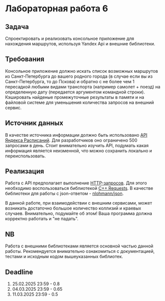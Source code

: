 # Лабораторная работа 6
## Задача

Спроектировать и реализовать консольное приложение для нахождения маршрутов, используя Yandex Api и внешние библиотеки.


## Требования

Консольное приложение должно искать список возможных маршрутов из Санкт-Петербурга до вашего родного города (в случае если вы из Санкт-Петербурга, то до Пскова) и обратно с не более чем 1 пересадкой любыми видами транспорта (например самолет + поезд) на определенную дату (передается аргументом командной строки). Кэшировать найденые промежуточные результаты в памяти и на файловой системе для уменьшения количества запросов на внешний сервис.

## Источник данных

В качестве источника информации должно быть использовано [API Яндекса Расписаний](https://yandex.ru/dev/rasp/doc/ru/). 
Для разработчиков оно ограничено 500 запросами в день. Стоит внимательно изучить API, подумать какая информация является неизменной, что можно сохранить локально и переиспользовать.

## Реализация 

Работа с API предполагает выполнение [HTTP-запросов](https://en.wikipedia.org/wiki/HTTP). Для этого необходимо воспользоваться библиотекой [С++ Requests](https://github.com/libcpr/cpr). В качестве библиотеки для работы с json-ответом - [nlohmann/json](https://github.com/nlohmann/json).


В данной работе, при взаимодействии с внешним сервисами, может возникать достаточно большое количество коллизий и краевых случаев. Внимательно, подумайте об этом! Ваша программа должна корректно работать и "не падать".


## NB

Работа с внешними библиотеками является основной частью данной работы. Рекомендуется внимательно ознакомиться с документацией, тестами и исходным кодом вышеуказанных библиотек.

## Deadline

1. 25.02.2025 23:59 - 0.8
2. 04.03.2025 23:59 - 0.65
3. 11.03.2025 23:59 - 0.5
